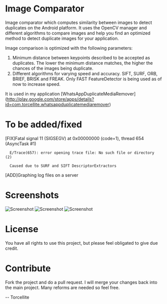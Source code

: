 # Image Comparator

Image comparator which computes similarity between images to detect duplicates on the Android platform. It uses the OpenCV manager and different algorithms to compare images and help you find an optimized method to detect duplicate images for your application.

Image comparison is optimized with the following parameters:
1. Minimum distance between keypoints described to be accepted as duplicates. The lower the minimum distance matches, the higher the chances of the images being duplicate.
2. Different algorithms for varying speed and accuracy. SIFT, SURF, ORB, BRIEF, BRISK and FREAK. Only FAST FeatureDetector is being used as of now to increase speed.

It is used in my application [WhatsAppDuplicateMediaRemover] (http://play.google.com/store/apps/details?id=com.torcellite.whatsappduplicatemediaremover)

# To be added/fixed

 [FIX]Fatal signal 11 (SIGSEGV) at 0x00000000 (code=1), thread 654 (AsyncTask #1)
 
      E/Trace(657): error opening trace file: No such file or directory (2)
	  
	  Caused due to SURF and SIFT DescriptorExtractors

 
 [ADD]Graphing log files on a server

# Screenshots

![Screenshot](http://github.com/torcellite/imageComparator/raw/master/screenshot.png)
![Screenshot](http://github.com/torcellite/imageComparator/raw/master/screenshot1.png)
![Screenshot](http://github.com/torcellite/imageComparator/raw/master/screenshot2.png)

# License

You have all rights to use this project, but please feel obligated to give due credit.

# Contribute

Fork the project and do a pull request. I will merge your changes back into the main project. Many reforms are needed so feel free.


--
Torcellite